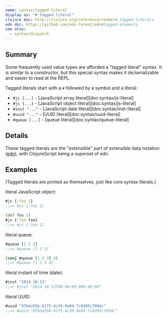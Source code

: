 ```yaml
---
name: syntax/tagged-literal
display as: "# tagged literal"
clojure doc: http://clojure.org/reference/reader#_tagged_literals
edn doc: https://github.com/edn-format/edn#tagged-elements
see also:
  - syntax/dispatch
---
```


## Summary

Some frequently used value types are afforded a "tagged literal" syntax. It is
similar to a constructor, but this special syntax makes it de/serializable and
easier to read at the REPL.

Tagged literals start with a `#` followed by a symbol and a literal:

- `#js [...]` - [JavaScript array literal][doc:syntax/js-literal]
- `#js {...}` - [JavaScript object literal][doc:syntax/js-literal]
- `#inst "..."` - [JavaScript date literal][doc:syntax/inst-literal]
- `#uuid "..."` - [UUID literal][doc:syntax/uuid-literal]
- `#queue [...]` - [queue literal][doc:syntax/queue-literal]

## Details

These tagged literals are the "extensible" part of extensible data notation
([edn]), with ClojureScript being a superset of edn.

[edn]:https://github.com/edn-format/edn#tagged-elements

## Examples

(Tagged literals are printed as themselves, just like core syntax literals.)

literal JavaScript object:

```clj
#js {:foo 1}
;;=> #js {:foo 1}

(def foo 1)
#js {:foo foo}
;;=> #js {:foo 1}
```

literal queue:

```clj
#queue [1 2 3]
;;=> #queue [1 2 3]

(conj #queue [1 2 3] 4)
;;=> #queue [1 2 3 4]
```

literal instant of time (date):

```clj
#inst "2014-10-13"
;;=> #inst "2014-10-13T00:00:00.000-00:00"
```

literal UUID:

```clj
#uuid "97bda55b-6175-4c39-9e04-7c0205c709dc"
;;=> #uuid "97bda55b-6175-4c39-9e04-7c0205c709dc"
```
